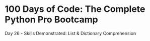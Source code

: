 # 100 Days of Code: The Complete Python Pro Bootcamp




Day 26 - Skills Demonstrated: List & Dictionary Comprehension
